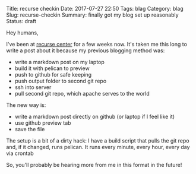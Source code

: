 Title: recurse checkin
Date: 2017-07-27 22:50
Tags: blag
Category: blag
Slug: recurse-checkin
Summary: finally got my blog set up reasonably
Status: draft

Hey humans,

I've been at [recurse center](https://www.recurse.com/) for a few weeks now. 
It's taken me this long to write a post about it because my previous blogging method was:

- write a markdown post on my laptop
- build it with pelican to preview
- push to github for safe keeping
- push output folder to second git repo
- ssh into server
- pull second git repo, which apache serves to the world

The new way is:

- write a markdown post directly on github (or laptop if I feel like it)
- use github preview tab
- save the file

The setup is a bit of a dirty hack: I have a build script that pulls the git repo and, if it changed, runs pelican. It runs every minute, every hour, every day via crontab

So, you'll probably be hearing more from me in this format in the future!
